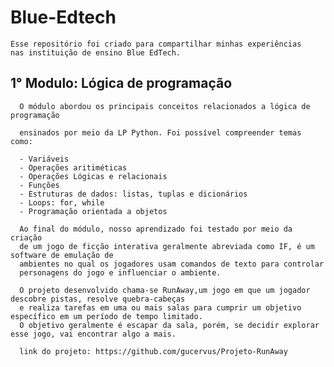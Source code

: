 # Blue-Edtech
    Esse repositório foi criado para compartilhar minhas experiências 
    nas instituição de ensino Blue EdTech.
  
  ## 1° Modulo: Lógica de programação
  
      O módulo abordou os principais conceitos relacionados a lógica de programação
      
      ensinados por meio da LP Python. Foi possível compreender temas como:
      
      - Variáveis
      - Operações aritiméticas
      - Operações Lógicas e relacionais
      - Funções
      - Estruturas de dados: listas, tuplas e dicionários
      - Loops: for, while
      - Programação orientada a objetos
      
      Ao final do módulo, nosso aprendizado foi testado por meio da criação
      de um jogo de ficção interativa geralmente abreviada como IF, é um software de emulação de
      ambientes no qual os jogadores usam comandos de texto para controlar
      personagens do jogo e influenciar o ambiente.
      
      O projeto desenvolvido chama-se RunAway,um jogo em que um jogador descobre pistas, resolve quebra-cabeças
      e realiza tarefas em uma ou mais salas para cumprir um objetivo específico em um período de tempo limitado. 
      O objetivo geralmente é escapar da sala, porém, se decidir explorar esse jogo, vai encontrar algo a mais.
      
      link do projeto: https://github.com/gucervus/Projeto-RunAway
